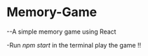 # Memory-Game
--A simple memory game using React

-Run *_npm start_* in the terminal play the game !!
